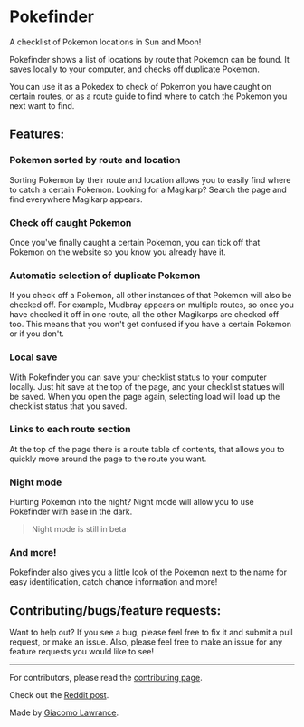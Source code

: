 # Pokefinder
A checklist of Pokemon locations in Sun and Moon!

Pokefinder shows a list of locations by route that Pokemon can be found. It saves locally to your computer, and checks off duplicate Pokemon.

You can use it as a Pokedex to check of Pokemon you have caught on certain routes, or as a route guide to find where to catch the Pokemon you next want to find.

## Features:
### Pokemon sorted by route and location
Sorting Pokemon by their route and location allows you to easily find where to catch a certain Pokemon. Looking for a Magikarp? Search the page and find everywhere Magikarp appears.

### Check off caught Pokemon
Once you've finally caught a certain Pokemon, you can tick off that Pokemon on the website so you know you already have it.

### Automatic selection of duplicate Pokemon
If you check off a Pokemon, all other instances of that Pokemon will also be checked off. For example, Mudbray appears on multiple routes, so once you have checked it off in one route, all the other Magikarps are checked off too. This means that you won't get confused if you have a certain Pokemon or if you don't.

### Local save
With Pokefinder you can save your checklist status to your computer locally. Just hit save at the top of the page, and your checklist statues will be saved. When you open the page again, selecting load will load up the checklist status that you saved.

### Links to each route section
At the top of the page there is a route table of contents, that allows you to quickly move around the page to the route you want.

### Night mode
Hunting Pokemon into the night? Night mode will allow you to use Pokefinder with ease in the dark.

> Night mode is still in beta

### And more!
Pokefinder also gives you a little look of the Pokemon next to the name for easy identification, catch chance information and more!

## Contributing/bugs/feature requests:
Want to help out? If you see a bug, please feel free to fix it and submit a pull request, or make an issue. Also, please feel free to make an issue for any feature requests you would like to see!

---

For contributors, please read the [contributing page](contributions.html).

Check out the [Reddit post](https://www.reddit.com/r/pokemon/comments/6m7hoj/announcing_pokefinder_a_checklist_of_pokemon/).

Made by [Giacomo Lawrance](http://giacomolaw.me).
